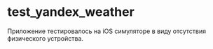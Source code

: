 # test_yandex_weather


Приложение тестировалось на iOS симуляторе в виду отсутствия физического устройства.
